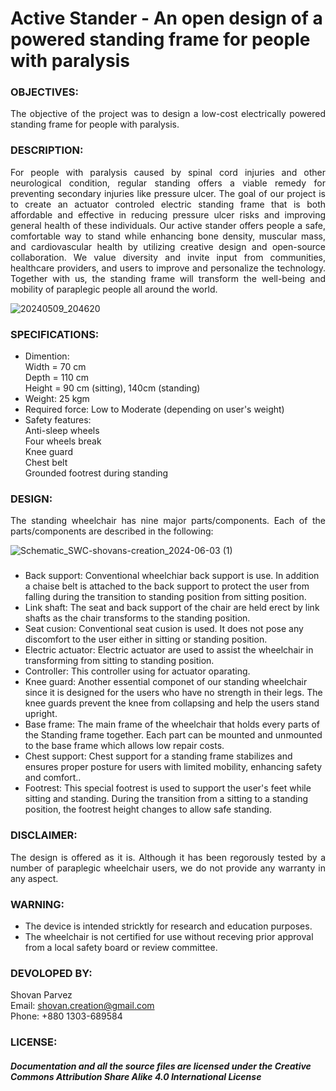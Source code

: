 # Active Stander - An open design of a powered standing frame for people with paralysis

### OBJECTIVES:
<P align="justify"> The objective of the project was to design a low-cost electrically powered standing frame for people with paralysis.</P> 

### DESCRIPTION:
<P align="justify"> For people with paralysis caused by spinal cord injuries and other neurological condition, regular standing offers a viable remedy for preventing secondary injuries like pressure ulcer. The goal of our project is to create an actuator controled electric standing frame that is both affordable and effective in reducing pressure ulcer risks and improving general health of these individuals. Our active stander offers people a safe, comfortable way to stand while enhancing bone density, muscular mass, and cardiovascular health by utilizing creative design and open-source collaboration. We value diversity and invite input from communities, healthcare providers, and users to improve and personalize the technology. Together with us, the standing frame will transform the well-being and mobility of paraplegic people all around the world.</P>
 
![20240509_204620](https://github.com/SHOVANPARVEZ/Power-StandingFrame---An-open-design-of-a-power-standingframe-for-people-with-paralysis/assets/140902671/999c2d6b-8e3b-4dad-8524-b2e970173390)



### SPECIFICATIONS:
- Dimention: <br/>
  <tab/> Width = 70 cm <br/>
  <tab/> Depth = 110 cm <br/>
  <tab/> Height = 90 cm (sitting), 140cm (standing) <br/>
- Weight: 25 kgm  <br/>
- Required force: Low to Moderate (depending on user's weight) <br/>
- Safety features: <br/>
  <tab/> Anti-sleep wheels <br/>
  <tab/> Four wheels break <br/>
  <tab/> Knee guard <br/>
  <tab/> Chest belt <br/>
  <tab/> Grounded footrest during standing <br/>
  
### DESIGN:
<P align="justify"> The standing wheelchair has nine major parts/components. Each of the parts/components are described in the following:
 

![Schematic_SWC-shovans-creation_2024-06-03 (1)](https://github.com/SHOVANPARVEZ/Power-StandingFrame---An-open-design-of-a-power-standingframe-for-people-with-paralysis/assets/140902671/865a85da-463e-48bc-9748-7a817fcecebf)


###
- Back support: Conventional wheelchiar back support is use. In addition a chaise belt is attached to the back support to protect the user from falling during the transition to standing position from sitting position.
- Link shaft: The seat and back support of the chair are held erect by link shafts as the chair transforms to the standing position.
- Seat cusion: Conventional seat cusion is used. It does not pose any discomfort to the user either in sitting or standing position.
- Electric actuator: Electric actuator are used to assist the wheelchair in transforming from sitting to standing position.
- Controller: This controller using for actuator oparating.
- Knee guard: Another essential componet of our standing wheelchair since it is designed for the users who have no strength in their legs. The knee guards prevent the knee from collapsing and help the users stand upright.
- Base frame: The main frame of the wheelchair that holds every parts of the Standing frame together. Each part can be mounted and unmounted to the base frame which allows low repair costs.
- Chest support: Chest support for a standing frame stabilizes and ensures proper posture for users with limited mobility, enhancing safety and comfort..
- Footrest: This special footrest is used to support the user's feet while sitting and standing. During the transition from a sitting to a standing position, the footrest height changes to allow safe standing.
 
### DISCLAIMER:
<P align="justify"> The design is offered as it is. Although it has been regorously tested by a number of paraplegic wheelchair users, we do not provide any warranty in any aspect.</P>

### WARNING:
- The device is intended stricktly for research and education purposes.
- The wheelchair is not certified for use without receving prior approval from a local safety board or review committee.

### DEVOLOPED BY:
 Shovan Parvez <br/>
 Email: shovan.creation@gmail.com <br/>
 Phone: +880 1303-689584 <br/>

### LICENSE:
##### Documentation and all the source files are licensed under the Creative Commons Attribution Share Alike 4.0 International License
